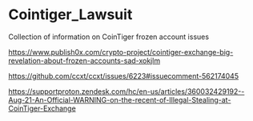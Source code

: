 # Cointiger_Lawsuit
Collection of information on CoinTiger frozen account issues

https://www.publish0x.com/crypto-project/cointiger-exchange-big-revelation-about-frozen-accounts-sad-xokjlm

https://github.com/ccxt/ccxt/issues/6223#issuecomment-562174045

https://supportproton.zendesk.com/hc/en-us/articles/360032429192--Aug-21-An-Official-WARNING-on-the-recent-of-Illegal-Stealing-at-CoinTiger-Exchange
